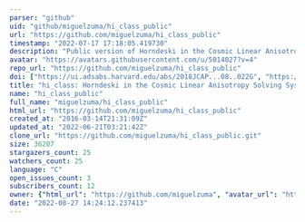 ```yaml
---
parser: "github"
uid: "github/miguelzuma/hi_class_public"
url: "https://github.com/miguelzuma/hi_class_public"
timestamp: "2022-07-17 17:18:05.419730"
description: "Public version of Horndeski in the Cosmic Linear Anisotropy Solving System"
avatar: "https://avatars.githubusercontent.com/u/5014027?v=4"
repo_url: "https://github.com/miguelzuma/hi_class_public"
doi: ["https://ui.adsabs.harvard.edu/abs/2018JCAP...08..022G", "https://ui.adsabs.harvard.edu/abs/2017JCAP...08..019Z", "https://ui.adsabs.harvard.edu/abs/2018ascl.soft08010Z/abstract"]
title: "hi_class: Horndeski in the Cosmic Linear Anisotropy Solving System"
name: "hi_class_public"
full_name: "miguelzuma/hi_class_public"
html_url: "https://github.com/miguelzuma/hi_class_public"
created_at: "2016-03-14T21:31:09Z"
updated_at: "2022-06-21T03:21:42Z"
clone_url: "https://github.com/miguelzuma/hi_class_public.git"
size: 36207
stargazers_count: 25
watchers_count: 25
language: "C"
open_issues_count: 3
subscribers_count: 12
owner: {"html_url": "https://github.com/miguelzuma", "avatar_url": "https://avatars.githubusercontent.com/u/5014027?v=4", "login": "miguelzuma", "type": "User"}
date: "2022-08-27 14:24:12.237413"
---
```

